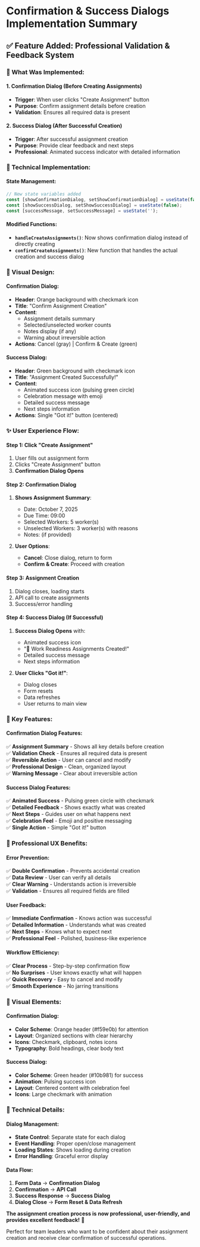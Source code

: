 # Confirmation & Success Dialogs Implementation Summary

## ✅ **Feature Added: Professional Validation & Feedback System**

### **🎯 What Was Implemented:**

#### **1. Confirmation Dialog (Before Creating Assignments)**
- **Trigger**: When user clicks "Create Assignment" button
- **Purpose**: Confirm assignment details before creation
- **Validation**: Ensures all required data is present

#### **2. Success Dialog (After Successful Creation)**
- **Trigger**: After successful assignment creation
- **Purpose**: Provide clear feedback and next steps
- **Professional**: Animated success indicator with detailed information

### **🔧 Technical Implementation:**

#### **State Management:**
```javascript
// New state variables added
const [showConfirmationDialog, setShowConfirmationDialog] = useState(false);
const [showSuccessDialog, setShowSuccessDialog] = useState(false);
const [successMessage, setSuccessMessage] = useState('');
```

#### **Modified Functions:**
- **`handleCreateAssignments()`**: Now shows confirmation dialog instead of directly creating
- **`confirmCreateAssignments()`**: New function that handles the actual creation and success dialog

### **🎨 Visual Design:**

#### **Confirmation Dialog:**
- **Header**: Orange background with checkmark icon
- **Title**: "Confirm Assignment Creation"
- **Content**: 
  - Assignment details summary
  - Selected/unselected worker counts
  - Notes display (if any)
  - Warning about irreversible action
- **Actions**: Cancel (gray) | Confirm & Create (green)

#### **Success Dialog:**
- **Header**: Green background with checkmark icon
- **Title**: "Assignment Created Successfully!"
- **Content**:
  - Animated success icon (pulsing green circle)
  - Celebration message with emoji
  - Detailed success message
  - Next steps information
- **Actions**: Single "Got it!" button (centered)

### **✨ User Experience Flow:**

#### **Step 1: Click "Create Assignment"**
1. User fills out assignment form
2. Clicks "Create Assignment" button
3. **Confirmation Dialog Opens**

#### **Step 2: Confirmation Dialog**
1. **Shows Assignment Summary**:
   - Date: October 7, 2025
   - Due Time: 09:00
   - Selected Workers: 5 worker(s)
   - Unselected Workers: 3 worker(s) with reasons
   - Notes: (if provided)

2. **User Options**:
   - **Cancel**: Close dialog, return to form
   - **Confirm & Create**: Proceed with creation

#### **Step 3: Assignment Creation**
1. Dialog closes, loading starts
2. API call to create assignments
3. Success/error handling

#### **Step 4: Success Dialog (If Successful)**
1. **Success Dialog Opens** with:
   - Animated success icon
   - "🎉 Work Readiness Assignments Created!"
   - Detailed success message
   - Next steps information

2. **User Clicks "Got it!"**:
   - Dialog closes
   - Form resets
   - Data refreshes
   - User returns to main view

### **🎯 Key Features:**

#### **Confirmation Dialog Features:**
✅ **Assignment Summary** - Shows all key details before creation  
✅ **Validation Check** - Ensures all required data is present  
✅ **Reversible Action** - User can cancel and modify  
✅ **Professional Design** - Clean, organized layout  
✅ **Warning Message** - Clear about irreversible action  

#### **Success Dialog Features:**
✅ **Animated Success** - Pulsing green circle with checkmark  
✅ **Detailed Feedback** - Shows exactly what was created  
✅ **Next Steps** - Guides user on what happens next  
✅ **Celebration Feel** - Emoji and positive messaging  
✅ **Single Action** - Simple "Got it!" button  

### **📱 Professional UX Benefits:**

#### **Error Prevention:**
✅ **Double Confirmation** - Prevents accidental creation  
✅ **Data Review** - User can verify all details  
✅ **Clear Warning** - Understands action is irreversible  
✅ **Validation** - Ensures all required fields are filled  

#### **User Feedback:**
✅ **Immediate Confirmation** - Knows action was successful  
✅ **Detailed Information** - Understands what was created  
✅ **Next Steps** - Knows what to expect next  
✅ **Professional Feel** - Polished, business-like experience  

#### **Workflow Efficiency:**
✅ **Clear Process** - Step-by-step confirmation flow  
✅ **No Surprises** - User knows exactly what will happen  
✅ **Quick Recovery** - Easy to cancel and modify  
✅ **Smooth Experience** - No jarring transitions  

### **🎨 Visual Elements:**

#### **Confirmation Dialog:**
- **Color Scheme**: Orange header (#f59e0b) for attention
- **Layout**: Organized sections with clear hierarchy
- **Icons**: Checkmark, clipboard, notes icons
- **Typography**: Bold headings, clear body text

#### **Success Dialog:**
- **Color Scheme**: Green header (#10b981) for success
- **Animation**: Pulsing success icon
- **Layout**: Centered content with celebration feel
- **Icons**: Large checkmark with animation

### **🔧 Technical Details:**

#### **Dialog Management:**
- **State Control**: Separate state for each dialog
- **Event Handling**: Proper open/close management
- **Loading States**: Shows loading during creation
- **Error Handling**: Graceful error display

#### **Data Flow:**
1. **Form Data** → **Confirmation Dialog**
2. **Confirmation** → **API Call**
3. **Success Response** → **Success Dialog**
4. **Dialog Close** → **Form Reset & Data Refresh**

**The assignment creation process is now professional, user-friendly, and provides excellent feedback!** 🎯

Perfect for team leaders who want to be confident about their assignment creation and receive clear confirmation of successful operations.






